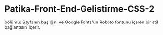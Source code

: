 # Patika-Front-End-Gelistirme-CSS-2
<head> bölümü: Sayfanın başlığını ve Google Fonts'un Roboto fontunu içeren bir stil bağlantısını içerir.




<style> etiketi: Sayfanın CSS stil kodunu içerir. Bu kod, sayfanın tasarımını düzenler.

  

<body> bölümü: Sayfanın içeriğini barındırır.

  

header bölümü: Sayfanın üst kısmında yer alan navigasyon menüsünü oluşturur. Gmail, Images ve Sign In bağlantıları bulunur.

  

#google_logo: Google logosunu gösteren bir resim ekler.

  

form bölümü: Arama kutusunu oluşturur.

  

#form-search: Arama kutusunun stilini belirler.

  

.buttons bölümü: "Google Search" ve "I'm Feeling Lucky" düğmelerini ekler.

  

footer bölümü: Sayfanın alt kısmında yer alan altbilgiyi oluşturur. Bu kısımda Advertising, Business, About, Privacy, Terms ve Settings bağlantıları bulunur.

  

CSS kodu, sayfanın görünümünü düzenler ve medya sorguları kullanarak sayfanın farklı ekran boyutlarına uyum sağlamasını sağlar. Örneğin, ekranın genişliği 565 piksel veya daha az olduğunda bazı öğeler gizlenir veya yeniden düzenlenir.ir.
